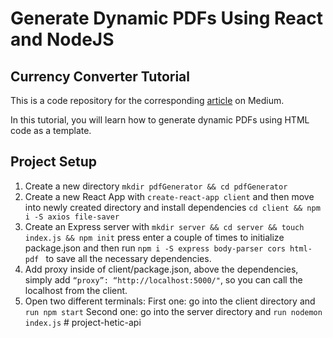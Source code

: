# Generate Dynamic PDFs Using React and NodeJS

## Currency Converter Tutorial

This is a code repository for the corresponding [article](https://medium.freecodecamp.org/how-to-generate-dynamic-pdfs-using-react-and-nodejs-eac9e9cb4dde) on Medium.

In this tutorial, you will learn how to generate dynamic PDFs using HTML code as a template.

## Project Setup

1. Create a new directory
```mkdir pdfGenerator && cd pdfGenerator```
2. Create a new React App with ```create-react-app client``` and then move into newly created directory and install dependencies ```cd client && npm i -S axios file-saver```
3. Create an Express server with ```mkdir server && cd server && touch index.js && npm init``` press enter a couple of times to initialize package.json and then run ```npm i -S express body-parser cors html-pdf ``` to save all the necessary dependencies.
4. Add proxy inside of client/package.json, above the dependencies, simply add ```“proxy”: “http://localhost:5000/"```, so you can call the localhost from the client.
5. Open two different terminals:
First one: go into the client directory and ```run npm start```
Second one: go into the server directory and ```run nodemon index.js```
#   p r o j e c t - h e t i c - a p i  
 